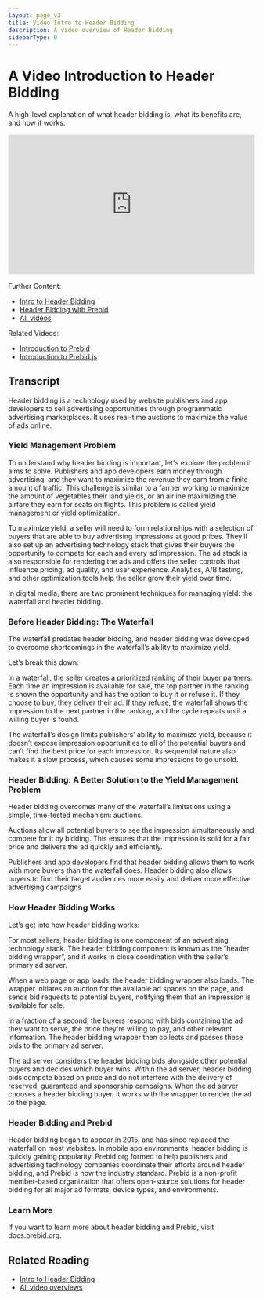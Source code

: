 ```yaml
---
layout: page_v2
title: Video Intro to Header Bidding
description: A video overview of Header Bidding
sidebarType: 0
---
```


# A Video Introduction to Header Bidding

A high-level explanation of what header bidding is, what its benefits are, and how it works.

<div style="padding:56.25% 0 0 0;margin: 1rem 0;position:relative;"><iframe src="https://player.vimeo.com/video/820684821?h=d55a008b4b&amp;badge=0&amp;autopause=0&amp;player_id=0&amp;app_id=58479" frameborder="0" allow="autoplay; fullscreen; picture-in-picture" allowfullscreen style="position:absolute;top:0;left:0;width:100%;height:100%;" title="1.2_Intro-to-HB_v6"></iframe></div><script src="https://player.vimeo.com/api/player.js"></script>

Further Content:

- [Intro to Header Bidding](/overview/intro-to-header-bidding.html)
- [Header Bidding with Prebid](/overview/intro.html#header-bidding-with-prebid)
- [All videos](/overview/all-videos.html)

Related Videos:

- [Introduction to Prebid](/overview/intro-video.html)
- [Introduction to Prebid.js](/prebid/prebidjs-video.html)

## Transcript

Header bidding is a technology used by website publishers and app developers to sell advertising opportunities through programmatic advertising marketplaces. It uses real-time auctions to maximize the value of ads online.

### Yield Management Problem

To understand why header bidding is important, let's explore the problem it aims to solve. Publishers and app developers earn money through advertising, and they want to maximize the revenue they earn from a finite amount of traffic. This challenge is similar to a farmer working to maximize the amount of vegetables their land yields, or an airline maximizing the airfare they earn for seats on flights. This problem is called yield management or yield optimization.

To maximize yield, a seller will need to form relationships with a  selection of buyers that are able to buy advertising impressions at good prices. They’ll also set up an advertising technology stack that gives their buyers the opportunity to compete for each and every ad impression. The ad stack is also responsible for rendering the ads and offers the seller controls that influence pricing, ad quality, and user experience. Analytics, A/B testing, and other optimization tools help the seller grow their yield over time.

In digital media, there are two prominent techniques for managing yield: the waterfall and header bidding.

### Before Header Bidding: The Waterfall

The waterfall predates header bidding, and header bidding was developed to overcome shortcomings in the waterfall’s ability to maximize yield.

Let’s break this down:

In a waterfall, the seller creates a prioritized ranking of their buyer partners. Each time an impression is available for sale, the top partner in the ranking is shown the opportunity and has the option to buy it or refuse it. If they choose to buy, they deliver their ad. If they refuse, the waterfall shows the impression to the next partner in the ranking, and the cycle repeats until a willing buyer is found.

The waterfall’s design limits publishers’ ability to maximize yield, because it doesn’t expose impression opportunities to all of the potential buyers and can’t find the best price for each impression. Its sequential nature also makes it a slow process, which causes some impressions to go unsold.

### Header Bidding: A Better Solution to the Yield Management Problem

Header bidding overcomes many of the waterfall’s limitations using a simple, time-tested mechanism: auctions.

Auctions allow all potential buyers to see the impression simultaneously and compete for it by bidding. This ensures that the impression is sold for a fair price and delivers the ad quickly and efficiently.

Publishers and app developers find that header bidding allows them to work with more buyers than the waterfall does. Header bidding also allows buyers to find their target audiences more easily and deliver more effective advertising campaigns

### How Header Bidding Works

Let’s get into how header bidding works:

For most sellers, header bidding is one component of an advertising technology stack. The header bidding component is known as the “header bidding wrapper”, and it works in close coordination with the seller’s primary ad server.

When a web page or app loads, the header bidding wrapper also loads. The wrapper initiates an auction for the available ad spaces on the page, and sends bid requests to potential buyers, notifying them that an impression is available for sale.

In a fraction of a second, the buyers respond with bids containing the ad they want to serve, the price they're willing to pay, and other relevant information. The header bidding wrapper then collects and passes these bids to the primary ad server.

The ad server considers the header bidding bids alongside other potential buyers and decides which buyer wins. Within the ad server, header bidding bids compete based on price and do not interfere with the delivery of reserved, guaranteed and sponsorship campaigns. When the ad server chooses a header bidding buyer, it works with the wrapper to render the ad to the page.

### Header Bidding and Prebid

Header bidding began to appear in 2015, and has since replaced the waterfall on most websites. In mobile app environments, header bidding is quickly gaining popularity. Prebid.org formed to help publishers and advertising technology companies coordinate their efforts around header bidding, and Prebid is now the industry standard. Prebid is a non-profit member-based organization that offers open-source solutions for header bidding for all major ad formats, device types, and environments.

### Learn More

If you want to learn more about header bidding and Prebid, visit docs.prebid.org.

## Related Reading

- [Intro to Header Bidding](/overview/intro-to-header-bidding.html)
- [All video overviews](/overview/all-videos.html)
